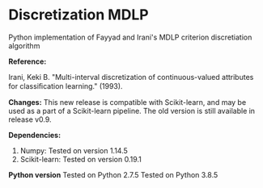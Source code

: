 # Discretization MDLP
Python implementation of Fayyad and Irani's MDLP criterion discretiation algorithm

**Reference:**

Irani, Keki B. "Multi-interval discretization of continuous-valued attributes for classiﬁcation learning." (1993).

**Changes:**
This new release is compatible with Scikit-learn, and may be used as a part of a Scikit-learn pipeline. The old version is still available in release v0.9.

**Dependencies:**

1. Numpy: Tested on version 1.14.5
2. Scikit-learn: Tested on version 0.19.1

**Python version**
Tested on Python 2.7.5
Tested on Python 3.8.5
